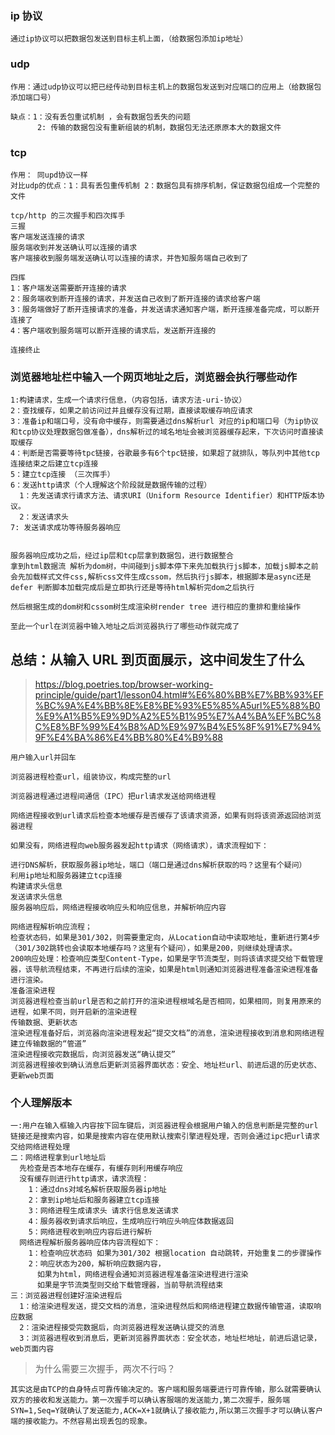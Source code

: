 ### ip 协议

```
通过ip协议可以把数据包发送到目标主机上面，（给数据包添加ip地址）
```

### udp

```
作用：通过udp协议可以把已经传动到目标主机上的数据包发送到对应端口的应用上（给数据包添加端口号）

缺点：1：没有丢包重试机制 ，会有数据包丢失的问题
      2: 传输的数据包没有重新组装的机制，数据包无法还原原本大的数据文件
```

### tcp

```
作用： 同upd协议一样
对比udp的优点：1：具有丢包重传机制 2：数据包具有排序机制，保证数据包组成一个完整的文件

tcp/http 的三次握手和四次挥手
三握
客户端发送连接的请求
服务端收到并发送确认可以连接的请求
客户端接收到服务端发送确认可以连接的请求，并告知服务端自己收到了

四挥
1：客户端发送需要断开连接的请求
2：服务端收到断开连接的请求，并发送自己收到了断开连接的请求给客户端
3：服务端做好了断开连接请求的准备，并发送请求通知客户端，断开连接准备完成，可以断开连接了
4：客户端收到服务端可以断开连接的请求后，发送断开连接的

连接终止
```

### 浏览器地址栏中输入一个网页地址之后，浏览器会执行哪些动作

```
1:构建请求，生成一个请求行信息，（内容包括，请求方法-uri-协议）
2：查找缓存，如果之前访问过并且缓存没有过期，直接读取缓存响应请求
3：准备ip和端口号，没有命中缓存，则需要通过dns解析url 对应的ip和端口号（为ip协议和tcp协议处理数据包做准备），dns解析过的域名地址会被浏览器缓存起来，下次访问时直接读取缓存
4：判断是否需要等待tpc链接，谷歌最多有6个tpc链接，如果超了就排队，等队列中其他tcp连接结束之后建立tcp连接
5：建立tcp连接 （三次挥手）
6：发送http请求（个人理解这个阶段就是数据传输的过程）
  1：先发送请求行请求方法、请求URI（Uniform Resource Identifier）和HTTP版本协议。
  2：发送请求头
7: 发送请求成功等待服务器响应


服务器响应成功之后，经过ip层和tcp层拿到数据包，进行数据整合
拿到html数据流 解析为dom树，中间碰到js脚本停下来先加载执行js脚本，加载js脚本之前会先加载样式文件css,解析css文件生成cssom，然后执行js脚本，根据脚本是async还是defer 判断脚本加载完成后是立即执行还是等待html解析完dom之后执行

然后根据生成的dom树和cssom树生成渲染树render tree 进行相应的重排和重绘操作

至此一个url在浏览器中输入地址之后浏览器执行了哪些动作就完成了
```

## 总结：从输入 URL 到页面展示，这中间发生了什么

> https://blog.poetries.top/browser-working-principle/guide/part1/lesson04.html#%E6%80%BB%E7%BB%93%EF%BC%9A%E4%BB%8E%E8%BE%93%E5%85%A5url%E5%88%B0%E9%A1%B5%E9%9D%A2%E5%B1%95%E7%A4%BA%EF%BC%8C%E8%BF%99%E4%B8%AD%E9%97%B4%E5%8F%91%E7%94%9F%E4%BA%86%E4%BB%80%E4%B9%88

```
用户输入url并回车

浏览器进程检查url，组装协议，构成完整的url

浏览器进程通过进程间通信（IPC）把url请求发送给网络进程

网络进程接收到url请求后检查本地缓存是否缓存了该请求资源，如果有则将该资源返回给浏览器进程

如果没有，网络进程向web服务器发起http请求（网络请求），请求流程如下：

进行DNS解析，获取服务器ip地址，端口（端口是通过dns解析获取的吗？这里有个疑问）
利用ip地址和服务器建立tcp连接
构建请求头信息
发送请求头信息
服务器响应后，网络进程接收响应头和响应信息，并解析响应内容

网络进程解析响应流程；
检查状态码，如果是301/302，则需要重定向，从Location自动中读取地址，重新进行第4步 （301/302跳转也会读取本地缓存吗？这里有个疑问），如果是200，则继续处理请求。
200响应处理：检查响应类型Content-Type，如果是字节流类型，则将该请求提交给下载管理器，该导航流程结束，不再进行后续的渲染，如果是html则通知浏览器进程准备渲染进程准备进行渲染。
准备渲染进程
浏览器进程检查当前url是否和之前打开的渲染进程根域名是否相同，如果相同，则复用原来的进程，如果不同，则开启新的渲染进程
传输数据、更新状态
渲染进程准备好后，浏览器向渲染进程发起“提交文档”的消息，渲染进程接收到消息和网络进程建立传输数据的“管道”
渲染进程接收完数据后，向浏览器发送“确认提交”
浏览器进程接收到确认消息后更新浏览器界面状态：安全、地址栏url、前进后退的历史状态、更新web页面
```

### 个人理解版本

```
一:用户在输入框输入内容按下回车键后，浏览器进程会根据用户输入的信息判断是完整的url链接还是搜索内容，如果是搜索内容在使用默认搜索引擎进程处理，否则会通过ipc把url请求交给网络进程处理
二：网络进程拿到url地址后
  先检查是否本地存在缓存，有缓存则利用缓存响应
  没有缓存则进行http请求，请求流程：
    1：通过dns对域名解析获取服务器ip地址
    2：拿到ip地址后和服务器建立tcp连接
    3：网络进程生成请求头 请求行信息发送请求
    4：服务器收到请求后响应，生成响应行响应头响应体数据返回
    5：网络进程收到响应内容后进行解析
  网络进程解析服务器响应体内容流程如下：
    1：检查响应状态码 如果为301/302 根据location 自动跳转，开始重复二的步骤操作
    2：响应状态为200，解析响应数据内容，
      如果为html，网络进程会通知浏览器进程准备渲染进程进行渲染
      如果是字节流类型则交给下载管理器，当前导航流程结束
三：浏览器进程创建好渲染进程后
  1：给渲染进程发送，提交文档的消息，渲染进程然后和网络进程建立数据传输管道，读取响应数据
  2：渲染进程接受完数据后，向浏览器进程发送确认提交的消息
  3：浏览器进程收到消息后，更新浏览器界面状态：安全状态，地址栏地址，前进后退记录，web页面内容
```

> 为什么需要三次握手，两次不行吗？

```
其实这是由TCP的自身特点可靠传输决定的。客户端和服务端要进行可靠传输，那么就需要确认双方的接收和发送能力。第一次握手可以确认客服端的发送能力,第二次握手，服务端SYN=1,Seq=Y就确认了发送能力,ACK=X+1就确认了接收能力,所以第三次握手才可以确认客户端的接收能力。不然容易出现丢包的现象。
```
